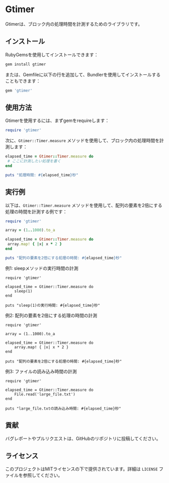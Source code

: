 
# Gtimer

Gtimerは、ブロック内の処理時間を計測するためのライブラリです。

## インストール

RubyGemsを使用してインストールできます：

```sh
gem install gtimer
```

または、Gemfileに以下の行を追加して、Bundlerを使用してインストールすることもできます：

```ruby
gem 'gtimer'
```

## 使用方法

Gtimerを使用するには、まずgemをrequireします：

```ruby
require 'gtimer'
```

次に、`Gtimer::Timer.measure` メソッドを使用して、ブロック内の処理時間を計測します：

```ruby
elapsed_time = Gtimer::Timer.measure do
 # ここに計測したい処理を書く
end

puts "処理時間: #{elapsed_time}秒"
```

## 実行例

以下は、`Gtimer::Timer.measure` メソッドを使用して、配列の要素を2倍にする処理の時間を計測する例です：

```ruby
require 'gtimer'

array = (1..1000).to_a

elapsed_time = Gtimer::Timer.measure do
 array.map! { |x| x * 2 }
end

puts "配列の要素を2倍にする処理の時間: #{elapsed_time}秒"
```
例1: sleepメソッドの実行時間の計測

```
require 'gtimer'

elapsed_time = Gtimer::Timer.measure do
    sleep(1)
end

puts "sleep(1)の実行時間: #{elapsed_time}秒"
```
例2: 配列の要素を2倍にする処理の時間の計測
```
require 'gtimer'

array = (1..1000).to_a

elapsed_time = Gtimer::Timer.measure do
    array.map! { |x| x * 2 }
end

puts "配列の要素を2倍にする処理の時間: #{elapsed_time}秒"
```
例3: ファイルの読み込み時間の計測
```
require 'gtimer'

elapsed_time = Gtimer::Timer.measure do
    File.read('large_file.txt')
end

puts "large_file.txtの読み込み時間: #{elapsed_time}秒"
```


## 貢献

バグレポートやプルリクエストは、GitHubのリポジトリに投稿してください。

## ライセンス

このプロジェクトはMITライセンスの下で提供されています。詳細は `LICENSE` ファイルを参照してください。
